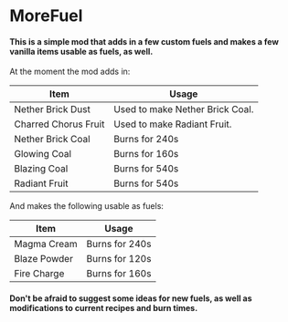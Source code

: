 # MoreFuel

#### This is a simple mod that adds in a few custom fuels and makes a few vanilla items usable as fuels, as well.

At the moment the mod adds in:

Item  | Usage
------------- | -------------
Nether Brick Dust    | Used to make Nether Brick Coal.
Charred Chorus Fruit | Used to make Radiant Fruit.
Nether Brick Coal    | Burns for 240s
Glowing Coal         | Burns for 160s
Blazing Coal         | Burns for 540s
Radiant Fruit        | Burns for 540s

And makes the following usable as fuels:

Item | Usage
------------- | -------------
Magma Cream   | Burns for 240s
Blaze Powder  | Burns for 120s
Fire Charge   | Burns for 160s

#### Don't be afraid to suggest some ideas for new fuels, as well as modifications to current recipes and burn times.
